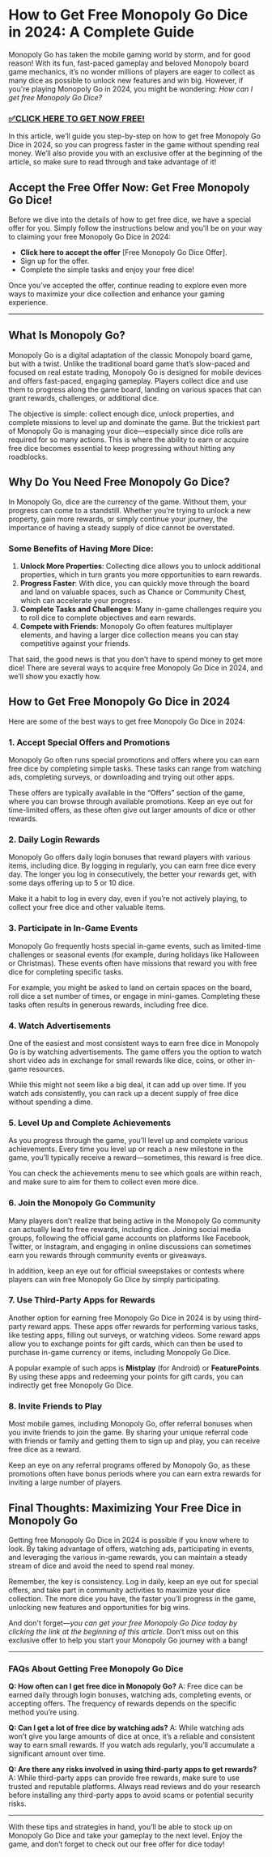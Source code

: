 # How to Get Free Monopoly Go Dice in 2024: A Complete Guide

Monopoly Go has taken the mobile gaming world by storm, and for good reason! With its fun, fast-paced gameplay and beloved Monopoly board game mechanics, it’s no wonder millions of players are eager to collect as many dice as possible to unlock new features and win big. However, if you're playing Monopoly Go in 2024, you might be wondering: *How can I get free Monopoly Go Dice?*

### [✅CLICK HERE TO GET NOW FREE!](https://freeforyou.xyz/monopoly/go/)

In this article, we’ll guide you step-by-step on how to get free Monopoly Go Dice in 2024, so you can progress faster in the game without spending real money. We’ll also provide you with an exclusive offer at the beginning of the article, so make sure to read through and take advantage of it!

## Accept the Free Offer Now: Get Free Monopoly Go Dice!

Before we dive into the details of how to get free dice, we have a special offer for you. Simply follow the instructions below and you'll be on your way to claiming your free Monopoly Go Dice in 2024:

- **Click here to accept the offer** [Free Monopoly Go Dice Offer].
- Sign up for the offer.
- Complete the simple tasks and enjoy your free dice!

Once you’ve accepted the offer, continue reading to explore even more ways to maximize your dice collection and enhance your gaming experience.

---

## What Is Monopoly Go?

Monopoly Go is a digital adaptation of the classic Monopoly board game, but with a twist. Unlike the traditional board game that’s slow-paced and focused on real estate trading, Monopoly Go is designed for mobile devices and offers fast-paced, engaging gameplay. Players collect dice and use them to progress along the game board, landing on various spaces that can grant rewards, challenges, or additional dice.

The objective is simple: collect enough dice, unlock properties, and complete missions to level up and dominate the game. But the trickiest part of Monopoly Go is managing your dice—especially since dice rolls are required for so many actions. This is where the ability to earn or acquire free dice becomes essential to keep progressing without hitting any roadblocks.

## Why Do You Need Free Monopoly Go Dice?

In Monopoly Go, dice are the currency of the game. Without them, your progress can come to a standstill. Whether you’re trying to unlock a new property, gain more rewards, or simply continue your journey, the importance of having a steady supply of dice cannot be overstated. 

### Some Benefits of Having More Dice:
1. **Unlock More Properties**: Collecting dice allows you to unlock additional properties, which in turn grants you more opportunities to earn rewards.
2. **Progress Faster**: With dice, you can quickly move through the board and land on valuable spaces, such as Chance or Community Chest, which can accelerate your progress.
3. **Complete Tasks and Challenges**: Many in-game challenges require you to roll dice to complete objectives and earn rewards.
4. **Compete with Friends**: Monopoly Go often features multiplayer elements, and having a larger dice collection means you can stay competitive against your friends.

That said, the good news is that you don’t have to spend money to get more dice! There are several ways to acquire free Monopoly Go Dice in 2024, and we’ll show you exactly how.

## How to Get Free Monopoly Go Dice in 2024

Here are some of the best ways to get free Monopoly Go Dice in 2024:

### 1. **Accept Special Offers and Promotions**
Monopoly Go often runs special promotions and offers where you can earn free dice by completing simple tasks. These tasks can range from watching ads, completing surveys, or downloading and trying out other apps.

These offers are typically available in the “Offers” section of the game, where you can browse through available promotions. Keep an eye out for time-limited offers, as these often give out larger amounts of dice or other rewards.

### 2. **Daily Login Rewards**
Monopoly Go offers daily login bonuses that reward players with various items, including dice. By logging in regularly, you can earn free dice every day. The longer you log in consecutively, the better your rewards get, with some days offering up to 5 or 10 dice.

Make it a habit to log in every day, even if you’re not actively playing, to collect your free dice and other valuable items.

### 3. **Participate in In-Game Events**
Monopoly Go frequently hosts special in-game events, such as limited-time challenges or seasonal events (for example, during holidays like Halloween or Christmas). These events often have missions that reward you with free dice for completing specific tasks.

For example, you might be asked to land on certain spaces on the board, roll dice a set number of times, or engage in mini-games. Completing these tasks often results in generous rewards, including free dice.

### 4. **Watch Advertisements**
One of the easiest and most consistent ways to earn free dice in Monopoly Go is by watching advertisements. The game offers you the option to watch short video ads in exchange for small rewards like dice, coins, or other in-game resources.

While this might not seem like a big deal, it can add up over time. If you watch ads consistently, you can rack up a decent supply of free dice without spending a dime.

### 5. **Level Up and Complete Achievements**
As you progress through the game, you’ll level up and complete various achievements. Every time you level up or reach a new milestone in the game, you’ll typically receive a reward—sometimes, this reward is free dice.

You can check the achievements menu to see which goals are within reach, and make sure to aim for them to collect even more dice.

### 6. **Join the Monopoly Go Community**
Many players don’t realize that being active in the Monopoly Go community can actually lead to free rewards, including dice. Joining social media groups, following the official game accounts on platforms like Facebook, Twitter, or Instagram, and engaging in online discussions can sometimes earn you rewards through community events or giveaways.

In addition, keep an eye out for official sweepstakes or contests where players can win free Monopoly Go Dice by simply participating.

### 7. **Use Third-Party Apps for Rewards**
Another option for earning free Monopoly Go Dice in 2024 is by using third-party reward apps. These apps offer rewards for performing various tasks, like testing apps, filling out surveys, or watching videos. Some reward apps allow you to exchange points for gift cards, which can then be used to purchase in-game currency or items, including Monopoly Go Dice.

A popular example of such apps is **Mistplay** (for Android) or **FeaturePoints**. By using these apps and redeeming your points for gift cards, you can indirectly get free Monopoly Go Dice.

### 8. **Invite Friends to Play**
Most mobile games, including Monopoly Go, offer referral bonuses when you invite friends to join the game. By sharing your unique referral code with friends or family and getting them to sign up and play, you can receive free dice as a reward.

Keep an eye on any referral programs offered by Monopoly Go, as these promotions often have bonus periods where you can earn extra rewards for inviting a large number of players.

## Final Thoughts: Maximizing Your Free Dice in Monopoly Go

Getting free Monopoly Go Dice in 2024 is possible if you know where to look. By taking advantage of offers, watching ads, participating in events, and leveraging the various in-game rewards, you can maintain a steady stream of dice and avoid the need to spend real money.

Remember, the key is consistency. Log in daily, keep an eye out for special offers, and take part in community activities to maximize your dice collection. The more dice you have, the faster you’ll progress in the game, unlocking new features and opportunities for big wins.

And don't forget—*you can get your free Monopoly Go Dice today by clicking the link at the beginning of this article*. Don’t miss out on this exclusive offer to help you start your Monopoly Go journey with a bang!

---

### FAQs About Getting Free Monopoly Go Dice

**Q: How often can I get free dice in Monopoly Go?**
A: Free dice can be earned daily through login bonuses, watching ads, completing events, or accepting offers. The frequency of rewards depends on the specific method you’re using.

**Q: Can I get a lot of free dice by watching ads?**
A: While watching ads won’t give you large amounts of dice at once, it’s a reliable and consistent way to earn small rewards. If you watch ads regularly, you’ll accumulate a significant amount over time.

**Q: Are there any risks involved in using third-party apps to get rewards?**
A: While third-party apps can provide free rewards, make sure to use trusted and reputable platforms. Always read reviews and do your research before installing any third-party apps to avoid scams or potential security risks.

---

With these tips and strategies in hand, you’ll be able to stock up on Monopoly Go Dice and take your gameplay to the next level. Enjoy the game, and don’t forget to check out our free offer for dice today!
